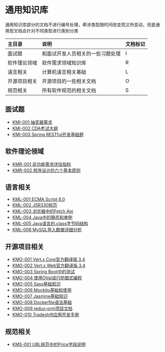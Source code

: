 # 通用知识库

通用知识库部分的文档不进行编号处理，牵涉类型随时间改变而又所变动，但是通用型文档会针对不同类型进行类别分类

| 主目录 | 说明 | 文档标记 |
| :--- | :--- | :--- |
| 面试题 | 和面试开发人员相关的一些习题处理 | I |
| 软件理论领域 | 软件需求领域知识库 | R |
| 语言相关 | 计算机语言相关基础 | L |
| 开源项目相关 | 开源项目的一些相关文档 | O |
| 规范相关 | 所有软件规范的相关文档 | S |

## 面试题

* [KMI-001 抽奖器需求](/uniform-documentation/interview/kmi-001-chou-jiang-qi-xu-qiu.html)
* [KMI-002 CDA考试大纲](/uniform-documentation/interview/kmi-002-cdakao-shi-da-gang.html)
* [KMI-003 Spring RESTful开发基础题](/uniform-documentation/interview/kmi-003-spring-restfulkai-fa-ji-chu-ti.html)

## 软件理论领域

* [KMR-001 非功能需求评估指标](/uniform-documentation/software-concept/kmr-002-fei-gong-neng-xu-qiu-ping-gu-zhi-biao.html)
* [KMR-002 程序设计的六个基本原则](/uniform-documentation/software-concept/kmr-002-cheng-xu-she-ji-de-liu-ge-ji-ben-yuan-ze.html)

## 语言相关

* [KML-001 ECMA Script 6.0](/uniform-documentation/computer-language/kml-001-ecma-script-60.html)
* [KML-002 JSR330规范](/uniform-documentation/computer-language/kml-002-jsr330gui-fan.html)
* [KML-003 浏览器中的Fetch Api](/uniform-documentation/computer-language/kml-003-liu-lan-qi-zhong-de-fetch-api.html)
* [KML-004 Java中的静态和单例](/uniform-documentation/computer-language/kml-004-javazhong-de-jing-tai-he-dan-li.html)
* [KML-005 Java语言的.class字节码结构](/uniform-documentation/computer-language/kml-005-javayu-yan-7684-class-zi-jie-ma-jie-gou.html)
* [KML-006 MySQL导入数据详细分析](/uniform-documentation/computer-language/kml-006-mysqldao-ru-shu-ju-xiang-xi-fen-xi.md)

## 开源项目相关

* [KMO-001 Vert.x Core官方翻译版 3.4](/uniform-documentation/open-source/kmo-001-vertx-coreguan-fang-fan-yi-ban-3-4.html)
* [KMO-002 Vert.x Web官方翻译版 3.4](/uniform-documentation/open-source/kmo-002-vertx-webguan-fang-fan-yi-ban-3-4.html)
* [KMO-003 Spring Boot中的测试](/uniform-documentation/open-source/kmo-004-spring-bootzhong-de-ce-shi.html)
* [KMO-004 使用OVal进行防御式编程](/uniform-documentation/open-source/kmo-005-shi-yong-oval-jin-xing-fang-yu-shi-bian-cheng.html)
* [KMO-005 Sass基础知识](/uniform-documentation/open-source/kmo-006-sassji-chu-zhi-shi.html)
* [KMO-006 Mockito基础和使用](/uniform-documentation/open-source/kmo-007-mockitoji-chu-he-shi-yong.html)
* [KMO-007 Jasmine基础知识](/uniform-documentation/open-source/kmo-008-jasmineji-chu-zhi-shi.html)
* [KMO-008 Dockerfile语法基础](/uniform-documentation/open-source/kmo-010-dockerfileyu-fa-ji-chu.html)
* [KMO-009 redux-orm项目文档](/uniform-documentation/open-source/kmo-009-redux-ormxiang-mu-wen-dang.html)
* [KMO-010 Tradeshift应用开发手册](/uniform-documentation/open-source/kmo-010-tradeshiftying-yong-kai-fa-shou-ce.html)

## 规范相关

* [KMS-001 UBL规范中的Price字段说明](/uniform-documentation/specification/kms-001-ublgui-fan-zhong-de-price-zi-duan-shuo-ming.html)




